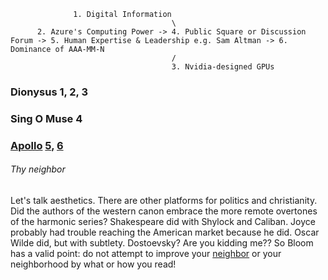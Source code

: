 
                  1. Digital Information
                                        \
          2. Azure's Computing Power -> 4. Public Square or Discussion Forum -> 5. Human Expertise & Leadership e.g. Sam Altman -> 6. Dominance of AAA-MM-N
                                        /
                                        3. Nvidia-designed GPUs
                    
### Dionysus 1, 2, 3

### Sing O Muse 4

### [Apollo](http://archives.news.yale.edu/v29.n1/story4.html) [5](https://www.washingtontimes.com/news/2019/oct/16/harold-bloom-against-the-school-of-resentment/)[,](https://www.theguardian.com/commentisfree/2019/oct/20/harold-bloom-defence-of-western-greats-blinded-him-to-other-cultures) [6](https://www.washingtonpost.com/outlook/2019/10/24/how-harold-bloom-misunderstood-fall-humanities/)
 
###### Thy neighbor
Let's talk aesthetics. There are other platforms for politics and christianity. Did the authors of the western canon embrace the more remote overtones of the harmonic series? Shakespeare did with Shylock and Caliban. Joyce probably had trouble reaching the American market because he did. Oscar Wilde did, but with subtlety. Dostoevsky? Are you kidding me?? So Bloom has a valid point: do not attempt to improve your [neighbor](http://archives.news.yale.edu/v29.n1/story4.html) or your neighborhood by what or how you read! 
